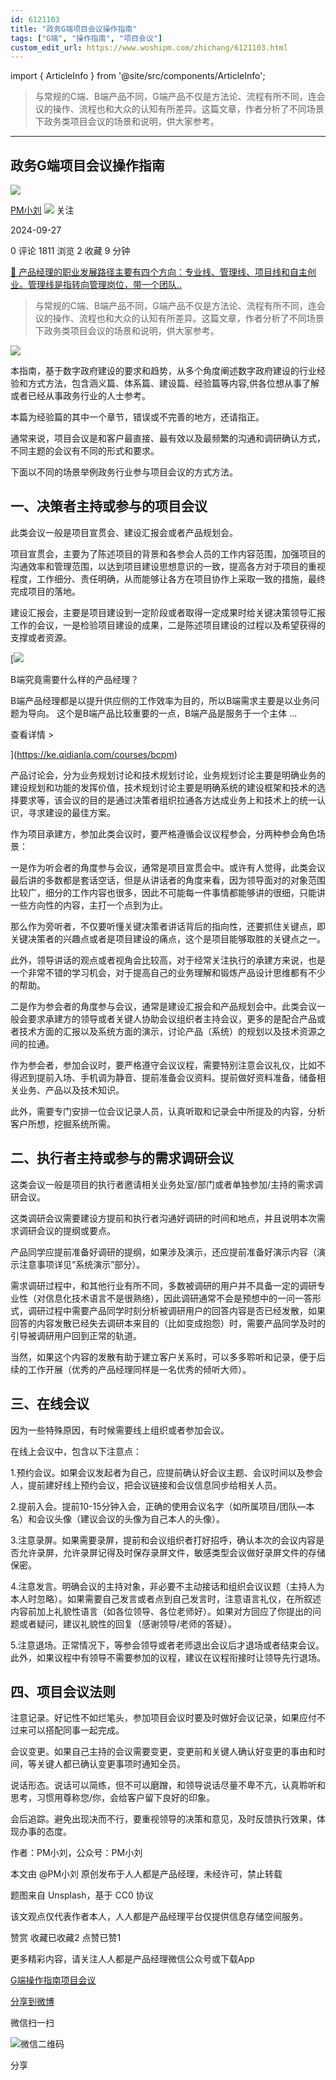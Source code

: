 ```yaml
---
id: 6121103
title: "政务G端项目会议操作指南"
tags: ["G端", "操作指南", "项目会议"]
custom_edit_url: https://www.woshipm.com/zhichang/6121103.html
---
```

import { ArticleInfo } from '@site/src/components/ArticleInfo';

<ArticleInfo
    author="PM小刘"
    authorLink="https://www.woshipm.com/u/329822"
    published="2024-09-27"
    views={1811}
    comments={0}
    collects={2}
/>

> 与常规的C端、B端产品不同，G端产品不仅是方法论、流程有所不同，连会议的操作、流程也和大众的认知有所差异。这篇文章，作者分析了不同场景下政务类项目会议的场景和说明，供大家参考。

---

## 政务G端项目会议操作指南

[![](https://static.woshipm.com/view/woshipm_api_def_20231011111049_7193.jpg?imageView2/1/w/72/h/72/q/100)](https://www.woshipm.com/u/329822)

[PM小刘](https://www.woshipm.com/u/329822) ![](https://static.woshipm.com/tag/1101_1@2x.png) 关注

2024-09-27

0 评论 1811 浏览 2 收藏 9 分钟

[🔗 产品经理的职业发展路径主要有四个方向：专业线、管理线、项目线和自主创业。管理线是指转向管理岗位，带一个团队..](https://ke.qidianla.com/courses/90pm)

> 与常规的C端、B端产品不同，G端产品不仅是方法论、流程有所不同，连会议的操作、流程也和大众的认知有所差异。这篇文章，作者分析了不同场景下政务类项目会议的场景和说明，供大家参考。

![](https://image.woshipm.com/2023/04/13/8b7edd04-d9eb-11ed-889f-00163e0b5ff3.jpg)

本指南，基于数字政府建设的要求和趋势，从多个角度阐述数字政府建设的行业经验和方式方法，包含涵义篇、体系篇、建设篇、经验篇等内容,供各位想从事了解或者已经从事政务行业的人士参考。

本篇为经验篇的其中一个章节，错误或不完善的地方，还请指正。

通常来说，项目会议是和客户最直接、最有效以及最频繁的沟通和调研确认方式，不同主题的会议有不同的形式和要求。

下面以不同的场景举例政务行业参与项目会议的方式方法。

## 一、决策者主持或参与的项目会议

此类会议一般是项目宣贯会、建设汇报会或者产品规划会。

项目宣贯会，主要为了陈述项目的背景和各参会人员的工作内容范围，加强项目的沟通效率和管理范围，以达到项目建设思想意识的一致，提高各方对于项目的重视程度，工作细分、责任明确，从而能够让各方在项目协作上采取一致的措施，最终完成项目的落地。

建设汇报会，主要是项目建设到一定阶段或者取得一定成果时给关键决策领导汇报工作的会议，一是检验项目建设的成果，二是陈述项目建设的过程以及希望获得的支撑或者资源。

[![](https://image.woshipm.com/2023/08/02/f7cafd68-30e3-11ee-9da3-00163e0b5ff3.png)

B端究竟需要什么样的产品经理？

B端产品经理都是以提升供应侧的工作效率为目的，所以B端需求主要是以业务问题为导向。 这个是B端产品比较重要的一点，B端产品是服务于一个主体 ...

查看详情 >

](https://ke.qidianla.com/courses/bcpm)

产品讨论会，分为业务规划讨论和技术规划讨论，业务规划讨论主要是明确业务的建设规划和功能的发挥价值，技术规划讨论主要是明确系统的建设框架和技术的选择要求等，该会议的目的是通过决策者组织拉通各方达成业务上和技术上的统一认识，寻求建设的最佳方案。

作为项目承建方，参加此类会议时，要严格遵循会议议程参会，分两种参会角色场景：

一是作为听会者的角度参与会议，通常是项目宣贯会中。或许有人觉得，此类会议最后讲的多数都是套话空话，但是从讲话者的角度来看，因为领导面对的对象范围比较广，细分的工作内容也很多，因此不可能每一件事情都能够讲的很细，只能讲一些方向性的内容，主打一个点到为止。

那么作为旁听者，不仅要听懂关键决策者讲话背后的指向性，还要抓住关键点，即关键决策者的兴趣点或者是项目建设的痛点，这个是项目能够取胜的关键点之一。

此外，领导讲话的观点或者视角会比较高，对于经常关注执行的承建方来说，也是一个非常不错的学习机会，对于提高自己的业务理解和锻炼产品设计思维都有不少的帮助。

二是作为参会者的角度参与会议，通常是建设汇报会和产品规划会中。此类会议一般会要求承建方的领导或者关键人协助会议组织者主持会议，更多的是配合产品或者技术方面的汇报以及系统方面的演示，讨论产品（系统）的规划以及技术资源之间的拉通。

作为参会者，参加会议时，要严格遵守会议议程，需要特别注意会议礼仪，比如不得迟到提前入场、手机调为静音、提前准备会议资料。提前做好资料准备，储备相关业务、产品以及技术知识。

此外，需要专门安排一位会议记录人员，认真听取和记录会中所提及的内容，分析客户所想，挖掘系统所需。

## 二、执行者主持或参与的需求调研会议

这类会议一般是项目的执行者邀请相关业务处室/部门或者单独参加/主持的需求调研会议。

这类调研会议需要建设方提前和执行者沟通好调研的时间和地点，并且说明本次需求调研会议的提纲或要点。

产品同学应提前准备好调研的提纲，如果涉及演示，还应提前准备好演示内容（演示注意事项详见“系统演示”部分）。

需求调研过程中，和其他行业有所不同，多数被调研的用户并不具备一定的调研专业性（对信息化技术语言不是很熟络），因此调研通常不会是预想中的一问一答形式，调研过程中需要产品同学时刻分析被调研用户的回答内容是否已经发散，如果回答的内容发散已经失去调研本来目的（比如变成抱怨）时，需要产品同学及时的引导被调研用户回到正常的轨道。

当然，如果这个内容的发散有助于建立客户关系时，可以多多聆听和记录，便于后续的工作开展（优秀的产品经理同样是一名优秀的倾听大师）。

## 三、在线会议

因为一些特殊原因，有时候需要线上组织或者参加会议。

在线上会议中，包含以下注意点：

1.预约会议。如果会议发起者为自己，应提前确认好会议主题、会议时间以及参会人，提前建好线上预约会议，把会议链接和会议信息同步给相关人员。

2.提前入会。提前10-15分钟入会，正确的使用会议名字（如所属项目/团队—本名）和会议头像（建议会议的头像为自己本人的头像）。

3.注意录屏。如果需要录屏，提前和会议组织者打好招呼，确认本次的会议内容是否允许录屏，允许录屏记得及时保存录屏文件，敏感类型会议做好录屏文件的存储保密。

4.注意发言。明确会议的主持对象，非必要不主动接话和组织会议议题（主持人为本人时忽略）。如果需要自己发言或者点到自己发言时，注意语言礼仪，在所叙述内容前加上礼貌性语言（如各位领导、各位老师好）。如果对方回应了你提出的问题或者疑问，建议礼貌性的回复（感谢领导/老师的答疑）。

5.注意退场。正常情况下，等参会领导或者老师退出会议后才退场或者结束会议。此外，如果议程中有领导不需要参加的议程，建议在议程衔接时让领导先行退场。

## 四、项目会议法则

注意记录。好记性不如烂笔头，参加项目会议时要及时做好会议记录，如果应付不过来可以搭配同事一起完成。

会议变更。如果自己主持的会议需要变更，变更前和关键人确认好变更的事由和时间，等关键人都已确认变更事项时通知全员。

说话形态。说话可以简练，但不可以磨蹭，和领导说话尽量不卑不亢，认真聆听和思考，习惯用尊称您/你，会给客户留下良好的印象。

会后追踪。避免出现决而不行，要重视领导的决策和意见，及时反馈执行效果，体现办事的态度。

作者：PM小刘，公众号：PM小刘

本文由 @PM小刘 原创发布于人人都是产品经理，未经许可，禁止转载

题图来自 Unsplash，基于 CC0 协议

该文观点仅代表作者本人，人人都是产品经理平台仅提供信息存储空间服务。

赞赏 收藏已收藏2 点赞已赞1

更多精彩内容，请关注人人都是产品经理微信公众号或下载App

[G端](https://www.woshipm.com/tag/g%e7%ab%af)[操作指南](https://www.woshipm.com/tag/%e6%93%8d%e4%bd%9c%e6%8c%87%e5%8d%97)[项目会议](https://www.woshipm.com/tag/%e9%a1%b9%e7%9b%ae%e4%bc%9a%e8%ae%ae)

[分享到微博](https://service.weibo.com/share/share.php?appkey=2775287854&title=政务G端项目会议操作指南&url=https://www.woshipm.com/zhichang/6121103.html&pic=https://image.woshipm.com/2023/04/13/8b7edd04-d9eb-11ed-889f-00163e0b5ff3.jpg)

微信扫一扫

![微信二维码](https://api.pwmqr.com/qrcode/create/?url=https://www.woshipm.com/zhichang/6121103.html)

分享